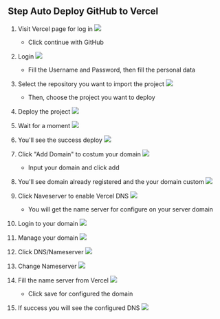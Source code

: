## Step Auto Deploy GitHub to Vercel

1. Visit Vercel page for log in
   <img src=images/page_vercel.png>

   - Click continue with GitHub

2. Login
   <img src=images/login.png>

   - Fill the Username and Password, then fill the personal data

3. Select the repository you want to import the project
   <img src=images/file.png>

   - Then, choose the project you want to deploy

4. Deploy the project
   <img src=images/deploy.png>

5. Wait for a moment
   <img src=images/loading.png>

6. You'll see the success deploy
   <img src=images/finish.png>

7. Click "Add Domain" to costum your domain
   <img src=images/add_domain.png>

   - Input your domain and click add

8. You'll see domain already registered and the your domain custom
   <img src=images/domain_registered.png>

9. Click Naveserver to enable Vercel DNS
   <img src=images/enable_dns.png>

   - You will get the name server for configure on your server domain

10. Login to your domain
    <img src=images/login_niaga.png>

11. Manage your domain
    <img src=image/manage.png>

12. Click DNS/Nameserver
    <img src=images/switchdns.png>

13. Change Nameserver
    <img src=images/changename.png>

14. Fill the name server from Vercel
    <img src=images/fillserver.png>

    - Click save for configured the domain

15. If success you will see the configured DNS
    <img src=images/domain_finish.png>

